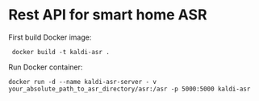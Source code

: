 # Rest API for smart home ASR

First build Docker image:

``` docker build -t kaldi-asr .```

Run Docker container:

``` docker run -d --name kaldi-asr-server - v your_absolute_path_to_asr_directory/asr:/asr -p 5000:5000 kaldi-asr ```
